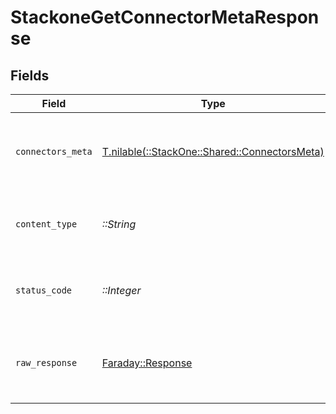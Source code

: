 # StackoneGetConnectorMetaResponse


## Fields

| Field                                                                                  | Type                                                                                   | Required                                                                               | Description                                                                            |
| -------------------------------------------------------------------------------------- | -------------------------------------------------------------------------------------- | -------------------------------------------------------------------------------------- | -------------------------------------------------------------------------------------- |
| `connectors_meta`                                                                      | [T.nilable(::StackOne::Shared::ConnectorsMeta)](../../models/shared/connectorsmeta.md) | :heavy_minus_sign:                                                                     | The connector meta information was retrieved                                           |
| `content_type`                                                                         | *::String*                                                                             | :heavy_check_mark:                                                                     | HTTP response content type for this operation                                          |
| `status_code`                                                                          | *::Integer*                                                                            | :heavy_check_mark:                                                                     | HTTP response status code for this operation                                           |
| `raw_response`                                                                         | [Faraday::Response](https://www.rubydoc.info/gems/faraday/Faraday/Response)            | :heavy_check_mark:                                                                     | Raw HTTP response; suitable for custom response parsing                                |